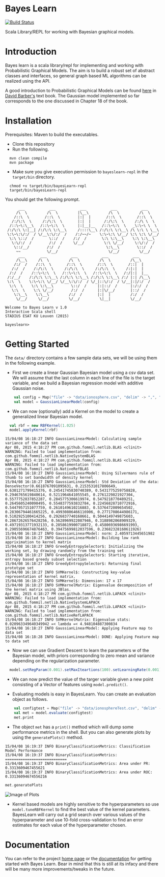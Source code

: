 # Bayes Learn      

[![Build Status](https://travis-ci.org/mandar2812/bayeslearn.svg?branch=branch-1.0)](https://travis-ci.org/mandar2812/bayeslearn)

Scala Library/REPL for working with Bayesian graphical models.

Introduction
============

Bayes learn is a scala library/repl for implementing and working with Probabilistic Graphical Models. The aim is to build a robust set of abstract classes and interfaces, so general graph based ML algorithms can be realized using the API.

A good introduction to Probabilistic Graphical Models can be found [here](http://web4.cs.ucl.ac.uk/staff/D.Barber/textbook/131214.pdf) in [David Barber's](http://web4.cs.ucl.ac.uk/staff/D.Barber/pmwiki/pmwiki.php?n=Brml.HomePage) text book. The Gaussian model implemented so far corresponds to the one discussed in Chapter 18 of the book.

Installation
============
Prerequisites: Maven to build the executables.

* Clone this repository
* Run the following.
```shell
  mvn clean compile
  mvn package
```

* Make sure you give execution permission to `bayeslearn-repl` in the `target/bin` directory.
```shell
  chmod +x target/bin/bayesLearn-repl
  target/bin/bayesLearn-repl
```
  You should get the following prompt.
  
```
      ___           ___           ___           ___           ___              
     /\  \         /\  \         |\__\         /\  \         /\  \             
    /::\  \       /::\  \        |:|  |       /::\  \       /::\  \            
   /:/\:\  \     /:/\:\  \       |:|  |      /:/\:\  \     /:/\ \  \           
  /::\~\:\__\   /::\~\:\  \      |:|__|__   /::\~\:\  \   _\:\~\ \  \          
 /:/\:\ \:|__| /:/\:\ \:\__\     /::::\__\ /:/\:\ \:\__\ /\ \:\ \ \__\         
 \:\~\:\/:/  / \/__\:\/:/  /    /:/~~/~    \:\~\:\ \/__/ \:\ \:\ \/__/         
  \:\ \::/  /       \::/  /    /:/  /       \:\ \:\__\    \:\ \:\__\           
   \:\/:/  /        /:/  /     \/__/         \:\ \/__/     \:\/:/  /           
    \::/__/        /:/  /                     \:\__\        \::/  /            
     ~~            \/__/                       \/__/         \/__/             
      ___       ___           ___           ___           ___                  
     /\__\     /\  \         /\  \         /\  \         /\__\                 
    /:/  /    /::\  \       /::\  \       /::\  \       /::|  |                
   /:/  /    /:/\:\  \     /:/\:\  \     /:/\:\  \     /:|:|  |                
  /:/  /    /::\~\:\  \   /::\~\:\  \   /::\~\:\  \   /:/|:|  |__              
 /:/__/    /:/\:\ \:\__\ /:/\:\ \:\__\ /:/\:\ \:\__\ /:/ |:| /\__\             
 \:\  \    \:\~\:\ \/__/ \/__\:\/:/  / \/_|::\/:/  / \/__|:|/:/  /             
  \:\  \    \:\ \:\__\        \::/  /     |:|::/  /      |:/:/  /              
   \:\  \    \:\ \/__/        /:/  /      |:|\/__/       |::/  /               
    \:\__\    \:\__\         /:/  /       |:|  |         /:/  /                
     \/__/     \/__/         \/__/         \|__|         \/__/                 

Welcome to Bayes Learn v 1.0
Interactive Scala shell
STADIUS ESAT KU Leuven (2015)

bayeslearn>
```

Getting Started
===============

The `data/` directory contains a few sample data sets, we will be using them in the following example.

* First we create a linear Gaussian Bayesian model using a csv data set. We will assume that the last column in each line of the file is the target variable, and we build a Bayesian regression model with additive Gaussian noise.

```scala
	val config = Map("file" -> "data/ionosphere.csv", "delim" -> ",", "head" -> "false", "task" -> "classification")
	val model = GaussianLinearModel(config)
```

* We can now (optionally) add a Kernel on the model to create a generalized linear Bayesian model.

```scala
  val rbf = new RBFKernel(1.025)
  model.applyKernel(rbf)
```

```
15/04/08 16:18:27 INFO GaussianLinearModel: Calculating sample variance of the data set
Apr 08, 2015 4:18:27 PM com.github.fommil.netlib.BLAS <clinit>
WARNING: Failed to load implementation from: com.github.fommil.netlib.NativeSystemBLAS
Apr 08, 2015 4:18:27 PM com.github.fommil.netlib.BLAS <clinit>
WARNING: Failed to load implementation from: com.github.fommil.netlib.NativeRefBLAS
15/04/08 16:18:27 INFO GaussianLinearModel: Using Silvermans rule of thumb to set bandwidth of density kernel
15/04/08 16:18:27 INFO GaussianLinearModel: Std Deviation of the data: DenseVector(0.6618767091095631, 0.2153531017806649, 0.6301271799415376, 0.24541745830740389, 0.5431775259758828, 0.2946765619840614, 0.5211964641055545, 0.2761229821927304, 0.5577752837852287, 0.2845775306619974, 0.5479218770489251, 0.2645605240090495, 0.5548377593832784, 0.22456828710772916, 0.5447957151077759, 0.2610149610216883, 0.5376472009654502, 0.28306794461665225, 0.49930806466116906, 0.2771708644986171, 0.5102925100414256, 0.2926837740168661, 0.5044149749875603, 0.28672626576428256, 0.5628969922087946, 0.3188982068909329, 0.49719313771932133, 0.2858619900718872, 0.45806936986691993, 0.29055696674876463, 0.39475699812037596, 0.23682328160611926)
15/04/08 16:18:27 INFO GaussianLinearModel: norm: 2.4059713445651982
15/04/08 16:18:27 INFO GaussianLinearModel: Building low rank appriximation to kernel matrix
15/04/08 16:18:27 INFO GreedyEntropySelector$: Initializing the working set, by drawing randomly from the training set
15/04/08 16:18:27 INFO GreedyEntropySelector$: Starting iterative, entropy based greedy subset selection
15/04/08 16:18:27 INFO GreedyEntropySelector$: Returning final prototype set
15/04/08 16:18:27 INFO SVMKernel$: Constructing key-value representation of kernel matrix.
15/04/08 16:18:27 INFO SVMKernel$: Dimension: 17 x 17
15/04/08 16:18:27 INFO SVMKernelMatrix: Eigenvalue decomposition of the kernel matrix using JBlas.
Apr 08, 2015 4:18:27 PM com.github.fommil.netlib.LAPACK <clinit>
WARNING: Failed to load implementation from: com.github.fommil.netlib.NativeSystemLAPACK
Apr 08, 2015 4:18:27 PM com.github.fommil.netlib.LAPACK <clinit>
WARNING: Failed to load implementation from: com.github.fommil.netlib.NativeRefLAPACK
15/04/08 16:18:27 INFO SVMKernelMatrix: Eigenvalue stats: 0.020963349640349942 =< lambda =< 4.948104887300834
15/04/08 16:18:27 INFO GaussianLinearModel: Applying Feature map to data set
15/04/08 16:18:28 INFO GaussianLinearModel: DONE: Applying Feature map to data set
```

* Now we can use Gradient Descent to learn the parameters w of the Bayesian model, with priors corresponding to zero mean and variance depending on the regularization parameter.

```scala
  model.setRegParam(0.001).setMaxIteartions(100).setLearningRate(0.001).setBatchFraction(1.0).learn
```

* We can now predict the value of the targer variable given a new point consisting of a Vector of features using `model.predict()`.

* Evaluating models is easy in BayesLearn. You can create an evaluation object as follows. 

```scala
	val configtest = Map("file" -> "data/ionosphereTest.csv", "delim" -> ",", "head" -> "false")
	val met = model.evaluate(configtest)
	met.print
```

* The object `met` has a `print()` method which will dump some performance metrics in the shell. But you can also generate plots by using the `generatePlots()` method.
```
15/04/08 16:19:37 INFO BinaryClassificationMetrics: Classification Model Performance
15/04/08 16:19:37 INFO BinaryClassificationMetrics: ============================
15/04/08 16:19:37 INFO BinaryClassificationMetrics: Area under PR: 0.3313609467455621
15/04/08 16:19:37 INFO BinaryClassificationMetrics: Area under ROC: 0.33136094674556216
```

```scala
met.generatePlots
```

![Image of Plots](http://drive.google.com/uc?export=view&id=0BwmVAhMMfhhgSXV2WDNLRl9OSkE)

* Kernel based models are highly sensitive to the hyperparameters so use `model.tuneRBFKernel` to find the best value of the kernel parameters. BayesLearn will carry out a grid search over various values of the hyperparameter and use 10-fold cross-validation to find an error estimates for each value of the hyperparameter chosen. 

Documentation
=============
You can refer to the project [home page](http://mandar2812.github.io/bayeslearn/) or the [documentation](http://mandar2812.github.io/bayeslearn/target/site/scaladocs/index.html#package) for getting started with Bayes Learn. Bear in mind that this is still at its infacy and there will be many more improvements/tweaks in the future.

